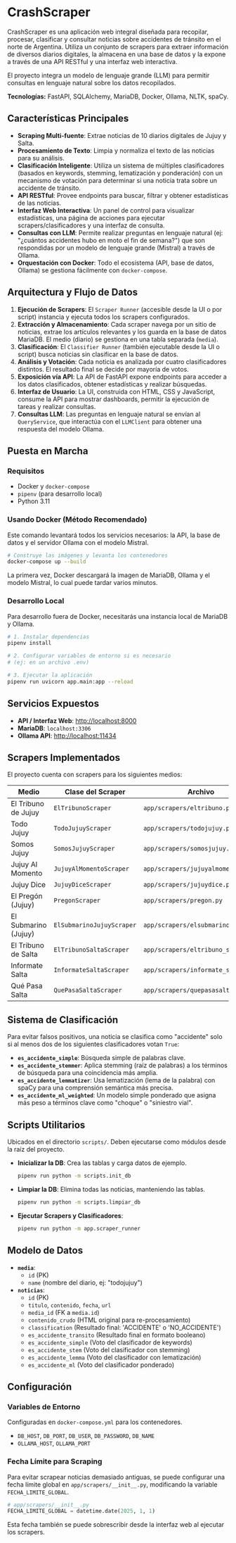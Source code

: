 # CrashScraper

CrashScraper es una aplicación web integral diseñada para recopilar, procesar, clasificar y consultar noticias sobre accidentes de tránsito en el norte de Argentina. Utiliza un conjunto de scrapers para extraer información de diversos diarios digitales, la almacena en una base de datos y la expone a través de una API RESTful y una interfaz web interactiva.

El proyecto integra un modelo de lenguaje grande (LLM) para permitir consultas en lenguaje natural sobre los datos recopilados.

**Tecnologías:** FastAPI, SQLAlchemy, MariaDB, Docker, Ollama, NLTK, spaCy.

## Características Principales

- **Scraping Multi-fuente**: Extrae noticias de 10 diarios digitales de Jujuy y Salta.
- **Procesamiento de Texto**: Limpia y normaliza el texto de las noticias para su análisis.
- **Clasificación Inteligente**: Utiliza un sistema de múltiples clasificadores (basados en keywords, stemming, lematización y ponderación) con un mecanismo de votación para determinar si una noticia trata sobre un accidente de tránsito.
- **API RESTful**: Provee endpoints para buscar, filtrar y obtener estadísticas de las noticias.
- **Interfaz Web Interactiva**: Un panel de control para visualizar estadísticas, una página de acciones para ejecutar scrapers/clasificadores y una interfaz de consulta.
- **Consultas con LLM**: Permite realizar preguntas en lenguaje natural (ej: "¿cuántos accidentes hubo en moto el fin de semana?") que son respondidas por un modelo de lenguaje grande (Mistral) a través de Ollama.
- **Orquestación con Docker**: Todo el ecosistema (API, base de datos, Ollama) se gestiona fácilmente con `docker-compose`.

## Arquitectura y Flujo de Datos

1.  **Ejecución de Scrapers**: El `Scraper Runner` (accesible desde la UI o por script) instancia y ejecuta todos los scrapers configurados.
2.  **Extracción y Almacenamiento**: Cada scraper navega por un sitio de noticias, extrae los artículos relevantes y los guarda en la base de datos MariaDB. El medio (diario) se gestiona en una tabla separada (`media`).
3.  **Clasificación**: El `Classifier Runner` (también ejecutable desde la UI o script) busca noticias sin clasificar en la base de datos.
4.  **Análisis y Votación**: Cada noticia es analizada por cuatro clasificadores distintos. El resultado final se decide por mayoría de votos.
5.  **Exposición vía API**: La API de FastAPI expone endpoints para acceder a los datos clasificados, obtener estadísticas y realizar búsquedas.
6.  **Interfaz de Usuario**: La UI, construida con HTML, CSS y JavaScript, consume la API para mostrar dashboards, permitir la ejecución de tareas y realizar consultas.
7.  **Consultas LLM**: Las preguntas en lenguaje natural se envían al `QueryService`, que interactúa con el `LLMClient` para obtener una respuesta del modelo Ollama.

## Puesta en Marcha

### Requisitos

- Docker y `docker-compose`
- `pipenv` (para desarrollo local)
- Python 3.11

### Usando Docker (Método Recomendado)

Este comando levantará todos los servicios necesarios: la API, la base de datos y el servidor Ollama con el modelo Mistral.

```bash
# Construye las imágenes y levanta los contenedores
docker-compose up --build
```
La primera vez, Docker descargará la imagen de MariaDB, Ollama y el modelo Mistral, lo cual puede tardar varios minutos.

### Desarrollo Local

Para desarrollo fuera de Docker, necesitarás una instancia local de MariaDB y Ollama.

```bash
# 1. Instalar dependencias
pipenv install

# 2. Configurar variables de entorno si es necesario
# (ej: en un archivo .env)

# 3. Ejecutar la aplicación
pipenv run uvicorn app.main:app --reload
```

## Servicios Expuestos

- **API / Interfaz Web**: [http://localhost:8000](http://localhost:8000)
- **MariaDB**: `localhost:3306`
- **Ollama API**: [http://localhost:11434](http://localhost:11434)

## Scrapers Implementados

El proyecto cuenta con scrapers para los siguientes medios:

| Medio                  | Clase del Scraper             | Archivo                         |
| ---------------------- | ----------------------------- | ------------------------------- |
| El Tribuno de Jujuy    | `ElTribunoScraper`            | `app/scrapers/eltribuno.py`     |
| Todo Jujuy             | `TodoJujuyScraper`            | `app/scrapers/todojujuy.py`     |
| Somos Jujuy            | `SomosJujuyScraper`           | `app/scrapers/somosjujuy.py`    |
| Jujuy Al Momento       | `JujuyAlMomentoScraper`       | `app/scrapers/jujuyalmomento.py`|
| Jujuy Dice             | `JujuyDiceScraper`            | `app/scrapers/jujuydice.py`     |
| El Pregón (Jujuy)      | `PregonScraper`               | `app/scrapers/pregon.py`        |
| El Submarino (Jujuy)   | `ElSubmarinoJujuyScraper`     | `app/scrapers/elsubmarinojujuy.py`|
| El Tribuno de Salta    | `ElTribunoSaltaScraper`       | `app/scrapers/eltribuno_salta.py`|
| Informate Salta        | `InformateSaltaScraper`       | `app/scrapers/informate_salta.py`|
| Qué Pasa Salta         | `QuePasaSaltaScraper`         | `app/scrapers/quepasasalta.py`  |


## Sistema de Clasificación

Para evitar falsos positivos, una noticia se clasifica como "accidente" solo si al menos dos de los siguientes clasificadores votan `True`:

- **`es_accidente_simple`**: Búsqueda simple de palabras clave.
- **`es_accidente_stemmer`**: Aplica stemming (raíz de palabras) a los términos de búsqueda para una coincidencia más amplia.
- **`es_accidente_lemmatizer`**: Usa lematización (lema de la palabra) con spaCy para una comprensión semántica más precisa.
- **`es_accidente_ml_weighted`**: Un modelo simple ponderado que asigna más peso a términos clave como "choque" o "siniestro vial".

## Scripts Utilitarios

Ubicados en el directorio `scripts/`. Deben ejecutarse como módulos desde la raíz del proyecto.

- **Inicializar la DB**: Crea las tablas y carga datos de ejemplo.
  ```bash
  pipenv run python -m scripts.init_db
  ```
- **Limpiar la DB**: Elimina todas las noticias, manteniendo las tablas.
  ```bash
  pipenv run python -m scripts.limpiar_db
  ```
- **Ejecutar Scrapers y Clasificadores**:
  ```bash
  pipenv run python -m app.scraper_runner
  ```

## Modelo de Datos

- **`media`**:
  - `id` (PK)
  - `name` (nombre del diario, ej: "todojujuy")
- **`noticias`**:
  - `id` (PK)
  - `titulo`, `contenido`, `fecha`, `url`
  - `media_id` (FK a `media.id`)
  - `contenido_crudo` (HTML original para re-procesamiento)
  - `classification` (Resultado final: 'ACCIDENTE' o 'NO_ACCIDENTE')
  - `es_accidente_transito` (Resultado final en formato booleano)
  - `es_accidente_simple` (Voto del clasificador de keywords)
  - `es_accidente_stem` (Voto del clasificador con stemming)
  - `es_accidente_lemma` (Voto del clasificador con lematización)
  - `es_accidente_ml` (Voto del clasificador ponderado)

## Configuración

### Variables de Entorno
Configuradas en `docker-compose.yml` para los contenedores.
- `DB_HOST`, `DB_PORT`, `DB_USER`, `DB_PASSWORD`, `DB_NAME`
- `OLLAMA_HOST`, `OLLAMA_PORT`

### Fecha Límite para Scraping
Para evitar scrapear noticias demasiado antiguas, se puede configurar una fecha límite global en `app/scrapers/__init__.py`, modificando la variable `FECHA_LIMITE_GLOBAL`.
```python
# app/scrapers/__init__.py
FECHA_LIMITE_GLOBAL = datetime.date(2025, 1, 1)
```
Esta fecha también se puede sobrescribir desde la interfaz web al ejecutar los scrapers.
